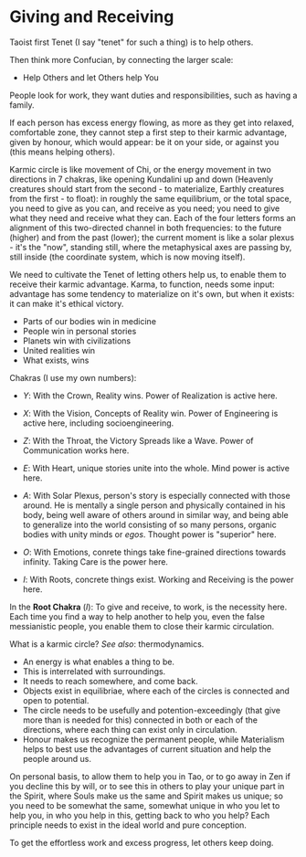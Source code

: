 # Giving and Receiving

Taoist first Tenet (I say "tenet" for such a thing) is to help others.

Then think more Confucian, by connecting the larger scale:
- Help Others and let Others help You

People look for work, they want duties and responsibilities, such as having a family.

If each person has excess energy flowing, as more as they get into relaxed, comfortable zone, they cannot step a first step to their karmic advantage, given by honour, which would appear: be it on your side, or against you (this means helping others).

Karmic circle is like movement of Chi, or the energy movement in two directions in 7 chakras, like opening Kundalini up and down (Heavenly creatures should start from the second - to materialize, Earthly creatures from the first - to float): in roughly the same equilibrium, or the total space, you need to give as you can, and receive as you need; you need to give what they need and receive what they can. Each of the four letters forms an alignment of this two-directed channel in both frequencies: to the future (higher) and from the past (lower); the current moment is like a solar plexus - it's the "now", standing still, where the metaphysical axes are passing by, still inside (the coordinate system, which is now moving itself).

We need to cultivate the Tenet of letting others help us, to enable them to receive their karmic advantage. Karma, to function, needs some input: advantage has some tendency to materialize on it's own, but when it exists: it can make it's ethical victory.
- Parts of our bodies win in medicine
- People win in personal stories
- Planets win with civilizations
- United realities win
- What exists, wins

Chakras (I use my own numbers):
- *Y*: With the Crown, Reality wins. Power of Realization is active here.
- *X*: With the Vision, Concepts of Reality win. Power of Engineering is active here, including socioengineering.
- *Z*: With the Throat, the Victory Spreads like a Wave. Power of Communication works here.

- *E*: With Heart, unique stories unite into the whole. Mind power is active here.
- *A*: With Solar Plexus, person's story is especially connected with those around. He is mentally a single person and physically contained in his body, being well aware of others around in similar way, and being able to generalize into the world consisting of so many persons, organic bodies with unity minds or *egos*. Thought power is "superior" here.
- *O*: With Emotions, conrete things take fine-grained directions towards infinity. Taking Care is the power here.
- *I*: With Roots, concrete things exist. Working and Receiving is the power here.

In the **Root Chakra** (*I*): To give and receive, to work, is the necessity here. Each time you find a way to help another to help you, even the false messianistic people, you enable them to close their karmic circulation.

What is a karmic circle? *See also*: thermodynamics.

- An energy is what enables a thing to be.
- This is interrelated with surroundings.
- It needs to reach somewhere, and come back.
- Objects exist in equilibriae, where each of the circles is connected and open to potential.
- The circle needs to be usefully and potention-exceedingly (that give more than is needed for this) connected in both or each of the directions, where each thing can exist only in circulation.
- Honour makes us recognize the permanent people, while Materialism helps to best use the advantages of current situation and help the people around us.

On personal basis, to allow them to help you in Tao, or to go away in Zen if you decline this by will, or to see this in others to play your unique part in the Spirit, where Souls make us the same and Spirit makes us unique; so you need to be somewhat the same, somewhat unique in who you let to help you, in who you help in this, getting back to who you help? Each principle needs to exist in the ideal world and pure conception.

To get the effortless work and excess progress, let others keep doing.
